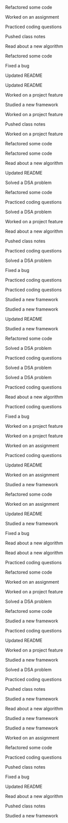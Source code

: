 Refactored some code

Worked on an assignment

Practiced coding questions

Pushed class notes

Read about a new algorithm

Refactored some code

Fixed a bug

Updated README

Updated README

Worked on a project feature

Studied a new framework

Worked on a project feature

Pushed class notes

Worked on a project feature

Refactored some code

Refactored some code

Read about a new algorithm

Updated README

Solved a DSA problem

Refactored some code

Practiced coding questions

Solved a DSA problem

Worked on a project feature

Read about a new algorithm

Pushed class notes

Practiced coding questions

Solved a DSA problem

Fixed a bug

Practiced coding questions

Practiced coding questions

Studied a new framework

Studied a new framework

Updated README

Studied a new framework

Refactored some code

Solved a DSA problem

Practiced coding questions

Solved a DSA problem

Solved a DSA problem

Practiced coding questions

Read about a new algorithm

Practiced coding questions

Fixed a bug

Worked on a project feature

Worked on a project feature

Worked on an assignment

Practiced coding questions

Updated README

Worked on an assignment

Studied a new framework

Refactored some code

Worked on an assignment

Updated README

Studied a new framework

Fixed a bug

Read about a new algorithm

Read about a new algorithm

Practiced coding questions

Refactored some code

Worked on an assignment

Worked on a project feature

Solved a DSA problem

Refactored some code

Studied a new framework

Practiced coding questions

Updated README

Worked on a project feature

Studied a new framework

Solved a DSA problem

Practiced coding questions

Pushed class notes

Studied a new framework

Read about a new algorithm

Studied a new framework

Studied a new framework

Worked on an assignment

Refactored some code

Practiced coding questions

Pushed class notes

Fixed a bug

Updated README

Read about a new algorithm

Pushed class notes

Studied a new framework

